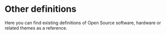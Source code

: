 Other definitions
=================

Here you can find existing definitions of Open Source software, hardware or related themes as a reference.